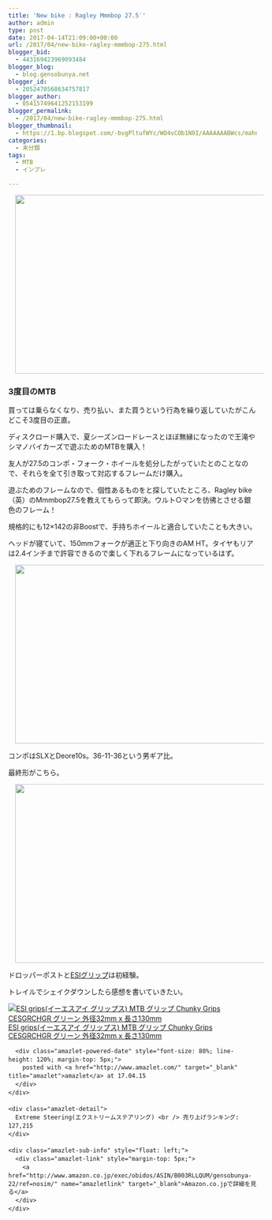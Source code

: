 ```yaml
---
title: 'New bike : Ragley Mmmbop 27.5′'
author: admin
type: post
date: 2017-04-14T21:09:00+00:00
url: /2017/04/new-bike-ragley-mmmbop-275.html
blogger_bid:
  - 443169423969093484
blogger_blog:
  - blog.gensobunya.net
blogger_id:
  - 2052470568634757817
blogger_author:
  - 05415749641252153199
blogger_permalink:
  - /2017/04/new-bike-ragley-mmmbop-275.html
blogger_thumbnail:
  - https://1.bp.blogspot.com/-bvgPltufWYc/WO4vCOb1N0I/AAAAAAABWcs/mahnk-DR0iwcGPpD7Vjj1nQFa0dweacLwCKgB/s640/DSC_0851.jpg
categories:
  - 未分類
tags:
  - MTB
  - インプレ

---
```

<div class="separator" style="clear: both; text-align: center;">
  <a href="https://1.bp.blogspot.com/-bvgPltufWYc/WO4vCOb1N0I/AAAAAAABWcs/mahnk-DR0iwcGPpD7Vjj1nQFa0dweacLwCKgB/s1600/DSC_0851.jpg" imageanchor="1" style="margin-left: 1em; margin-right: 1em;"><img border="0" height="362" src="https://blog.gensobunya.net/wp-content/uploads/2017/04/DSC_0851.jpg" width="640" /></a>
</div>



### 3度目のMTB

買っては乗らなくなり、売り払い、また買うという行為を繰り返していたがこんどこそ3度目の正直。
  
ディスクロード購入で、夏シーズンロードレースとほぼ無縁になったので王滝やシマノバイカーズで遊ぶためのMTBを購入！

友人が27.5のコンポ・フォーク・ホイールを処分したがっていたとのことなので、それらを全て引き取って対応するフレームだけ購入。
  
遊ぶためのフレームなので、個性あるものをと探していたところ、Ragley bike（英）のMmmbop27.5を教えてもらって即決。ウルト○マンを彷彿とさせる銀色のフレーム！

規格的にも12&#215;142の非Boostで、手持ちホイールと適合していたことも大きい。
  
ヘッドが寝ていて、150mmフォークが適正と下り向きのAM HT。タイヤもリアは2.4インチまで許容できるので楽しく下れるフレームになっているはず。

<div class="separator" style="clear: both; text-align: center;">
  <a href="https://3.bp.blogspot.com/-eaR9CyQnNvw/WO4wm7dKq2I/AAAAAAABWc4/wfBIe_y_80MrgqnGMZjVk_4INi1D2s2XgCKgB/s1600/DSC_0871.jpg" imageanchor="1" style="margin-left: 1em; margin-right: 1em;"><img border="0" height="362" src="https://blog.gensobunya.net/wp-content/uploads/2017/04/DSC_0871.jpg" width="640" /></a>
</div>

コンポはSLXとDeore10s。36-11-36という男ギア比。
  
最終形がこちら。



<div class="separator" style="clear: both; text-align: center;">
  <a href="https://3.bp.blogspot.com/-5tiXIoTxTUI/WPG4gtBIG5I/AAAAAAABWe8/6Cron2nd6DsyznYYCDRC-7wQmv4v4k1NQCKgB/s1600/DSC_0879.jpg" imageanchor="1" style="margin-left: 1em; margin-right: 1em;"><img border="0" height="362" src="https://blog.gensobunya.net/wp-content/uploads/2017/04/DSC_0879.jpg" width="640" /></a>
</div>

ドロッパーポストと[ESIグリップ][1]は初経験。
  
トレイルでシェイクダウンしたら感想を書いていきたい。

<div class="amazlet-box" style="margin-bottom: 0px;">
  <div class="amazlet-image" style="float: left; margin: 0px 12px 1px 0px;">
    <a href="http://www.amazon.co.jp/exec/obidos/ASIN/B003RLLQUM/gensobunya-22/ref=nosim/" name="amazletlink" target="_blank"><img alt="ESI grips(イーエスアイ グリップス) MTB グリップ Chunky Grips CESGRCHGR グリーン 外径32mm x 長さ130mm" src="https://images-fe.ssl-images-amazon.com/images/I/51JILF2lkUL._SL160_.jpg" style="border: none;" /></a>
  </div>
  
  <div class="amazlet-info" style="line-height: 120%; margin-bottom: 10px;">
    <div class="amazlet-name" style="line-height: 120%; margin-bottom: 10px;">
      <a href="http://www.amazon.co.jp/exec/obidos/ASIN/B003RLLQUM/gensobunya-22/ref=nosim/" name="amazletlink" target="_blank">ESI grips(イーエスアイ グリップス) MTB グリップ Chunky Grips CESGRCHGR グリーン 外径32mm x 長さ130mm</a></p> 
      
      <div class="amazlet-powered-date" style="font-size: 80%; line-height: 120%; margin-top: 5px;">
        posted with <a href="http://www.amazlet.com/" target="_blank" title="amazlet">amazlet</a> at 17.04.15
      </div>
    </div>
    
    <div class="amazlet-detail">
      Extreme Steering(エクストリームステアリング) <br /> 売り上げランキング: 127,215
    </div>
    
    <div class="amazlet-sub-info" style="float: left;">
      <div class="amazlet-link" style="margin-top: 5px;">
        <a href="http://www.amazon.co.jp/exec/obidos/ASIN/B003RLLQUM/gensobunya-22/ref=nosim/" name="amazletlink" target="_blank">Amazon.co.jpで詳細を見る</a>
      </div>
    </div>
  </div>
  
  <div class="amazlet-footer" style="clear: left;">
  </div>
</div>

 [1]: http://amzn.to/2pCgmQH